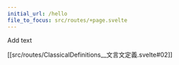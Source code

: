 ```yaml
---
initial_url: /hello
file_to_focus: src/routes/+page.svelte
---
```


Add text

[[src/routes/ClassicalDefinitions__文言文定義.svelte#02]]